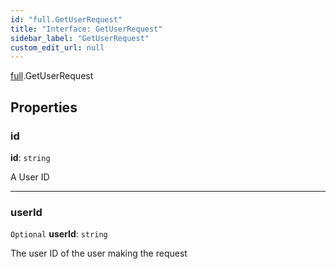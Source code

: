```yaml
---
id: "full.GetUserRequest"
title: "Interface: GetUserRequest"
sidebar_label: "GetUserRequest"
custom_edit_url: null
---
```


[full](../namespaces/full.md).GetUserRequest

## Properties

### id

 **id**: `string`

A User ID

___

### userId

 `Optional` **userId**: `string`

The user ID of the user making the request
